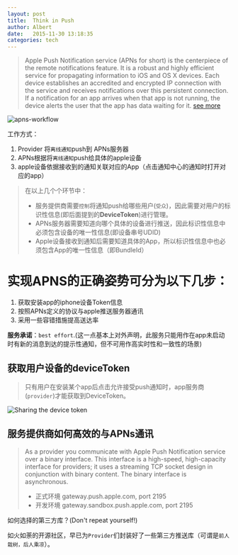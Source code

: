 ```yaml
---
layout: post
title:  Think in Push
author: Albert
date:   2015-11-30 13:18:35
categories: tech
---
```


> Apple Push Notification service (APNs for short) is the centerpiece of the remote notifications feature. It is a robust and highly efficient service for propagating information to iOS and OS X devices. Each device establishes an accredited and encrypted IP connection with the service and receives notifications over this persistent connection. If a notification for an app arrives when that app is not running, the device alerts the user that the app has data waiting for it.
> [see more](https://developer.apple.com/library/ios/documentation/NetworkingInternet/Conceptual/RemoteNotificationsPG/Chapters/ApplePushService.html#//apple_ref/doc/uid/TP40008194-CH100-SW9)

![apns-workflow](https://developer.apple.com/library/ios/documentation/NetworkingInternet/Conceptual/RemoteNotificationsPG/Art/remote_notif_simple_2x.png)

工作方式：

1. Provider 将`离线通知`push到 APNs服务器
2. APNs根据将`离线通知`push给具体的apple设备
3. apple设备依据接收到的通知关联对应的App（点击通知中心的通知时打开对应的app）

> 在以上几个个环节中：
> - 服务提供商需要`控制`将通知push给哪些用户(`受众`)，因此需要对用户的标识性信息(即后面提到的**DeviceToken**)进行管理。
> - APNs服务器需要知道向哪个具体的设备进行推送，因此标识性信息中必须包含设备的唯一性信息(即设备串号UDID)
> - Apple设备接收到通知后需要知道具体的App，所以标识性信息中也必须包含App的唯一性信息（即BundleId）

# 实现APNS的正确姿势可分为以下几步：

1. 获取安装app的iphone设备Token信息
2. 按照APNs定义的协议与apple推送服务器通讯
3. 采用一些容错措施提高送达率

**服务承诺**：`best effort`.(这一点基本上对外声明，此服务只能用作在app未启动时有新的消息到达的提示性通知，但不可用作高实时性和一致性的场景)

## 获取用户设备的deviceToken

> 只有用户在安装某个app后点击允许接受push通知时，app服务商(`provider`)才能获取到DeviceToken。

![Sharing the device token](https://developer.apple.com/library/ios/documentation/NetworkingInternet/Conceptual/RemoteNotificationsPG/Art/registration_sequence_2x.png)

## 服务提供商如何高效的与APNs通讯

> As a provider you communicate with Apple Push Notification service over a binary interface. This interface is a high-speed, high-capacity interface for providers; it uses a streaming TCP socket design in conjunction with binary content. The binary interface is asynchronous.
> - 正式环境 gateway.push.apple.com, port 2195
> - 开发环境 gateway.sandbox.push.apple.com, port 2195

如何选择的第三方库？(Don't repeat yourself!)

如火如荼的开源社区，早已为`Provider`们封装好了一些第三方推送库（可谓是`前人栽树，后人乘凉`）。
